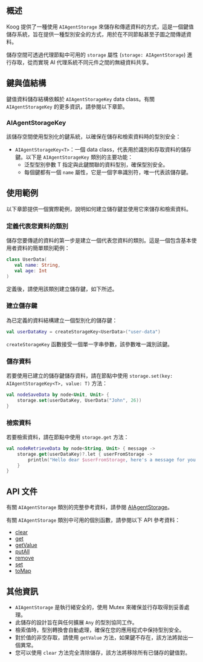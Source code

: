 ## 概述

Koog 提供了一種使用 `AIAgentStorage` 來儲存和傳遞資料的方式，這是一個鍵值儲存系統，旨在提供一種型別安全的方式，用於在不同節點甚至子圖之間傳遞資料。

儲存空間可透過代理節點中可用的 `storage` 屬性 (`storage: AIAgentStorage`) 進行存取，從而實現 AI 代理系統不同元件之間的無縫資料共享。

## 鍵與值結構

鍵值資料儲存結構依賴於 `AIAgentStorageKey` data class。有關 `AIAgentStorageKey` 的更多資訊，請參閱以下章節。

### AIAgentStorageKey

該儲存空間使用型別化的鍵系統，以確保在儲存和檢索資料時的型別安全：

- `AIAgentStorageKey<T>`：一個 data class，代表用於識別和存取資料的儲存鍵。以下是 `AIAgentStorageKey` 類別的主要功能：
    - 泛型型別參數 T 指定與此鍵關聯的資料型別，確保型別安全。
    - 每個鍵都有一個 `name` 屬性，它是一個字串識別符，唯一代表該儲存鍵。

## 使用範例

以下章節提供一個實際範例，說明如何建立儲存鍵並使用它來儲存和檢索資料。

### 定義代表您資料的類別

儲存您要傳遞的資料的第一步是建立一個代表您資料的類別。這是一個包含基本使用者資料的簡單類別範例：

```kotlin
class UserData(
   val name: String,
   val age: Int
)
```
<!--- KNIT example-data-transfer-between-nodes-01.kt -->

定義後，請使用該類別建立儲存鍵，如下所述。

### 建立儲存鍵

為已定義的資料結構建立一個型別化的儲存鍵：

<!--- INCLUDE
import ai.koog.agents.core.agent.entity.createStorageKey

class UserData(
    val name: String,
    val age: Int
)

fun main() {
-->
<!--- SUFFIX
}
-->
```kotlin
val userDataKey = createStorageKey<UserData>("user-data")
```
<!--- KNIT example-data-transfer-between-nodes-02.kt -->

`createStorageKey` 函數接受一個單一字串參數，該參數唯一識別該鍵。

### 儲存資料

若要使用已建立的儲存鍵儲存資料，請在節點中使用 `storage.set(key: AIAgentStorageKey<T>, value: T)` 方法：

<!--- INCLUDE
import ai.koog.agents.core.dsl.builder.strategy
import ai.koog.agents.core.agent.entity.createStorageKey

class UserData(
   val name: String,
   val age: Int
)

fun main() {
    val userDataKey = createStorageKey<UserData>("user-data")

    val str = strategy<Unit, Unit>("my-strategy") {
-->
<!--- SUFFIX
    }
}
-->
```kotlin
val nodeSaveData by node<Unit, Unit> {
    storage.set(userDataKey, UserData("John", 26))
}
```
<!--- KNIT example-data-transfer-between-nodes-03.kt -->

### 檢索資料

若要檢索資料，請在節點中使用 `storage.get` 方法：

<!--- INCLUDE
import ai.koog.agents.core.agent.entity.createStorageKey
import ai.koog.agents.core.dsl.builder.strategy

class UserData(
    val name: String,
    val age: Int
)

fun main() {
    val userDataKey = createStorageKey<UserData>("user-data")

    val str = strategy<String, Unit>("my-strategy") {
-->
<!--- SUFFIX
    }
}
-->
```kotlin
val nodeRetrieveData by node<String, Unit> { message ->
    storage.get(userDataKey)?.let { userFromStorage ->
        println("Hello dear $userFromStorage, here's a message for you: $message")
    }
}
```
<!--- KNIT example-data-transfer-between-nodes-04.kt -->

## API 文件

有關 `AIAgentStorage` 類別的完整參考資料，請參閱 [AIAgentStorage](https://api.koog.ai/agents/agents-core/ai.koog.agents.core.agent.entity/-a-i-agent-storage/index.html)。

有關 `AIAgentStorage` 類別中可用的個別函數，請參閱以下 API 參考資料：

- [clear](https://api.koog.ai/agents/agents-core/ai.koog.agents.core.agent.entity/-a-i-agent-storage/clear.html)
- [get](https://api.koog.ai/agents/agents-core/ai.koog.agents.core.agent.entity/-a-i-agent-storage/get.html)
- [getValue](https://api.koog.ai/agents/agents-core/ai.koog.agents.core.agent.entity/-a-i-agent-storage/get-value.html)
- [putAll](https://api.koog.ai/agents/agents-core/ai.koog.agents.core.agent.entity/-a-i-agent-storage/put-all.html)
- [remove](https://api.koog.ai/agents/agents-core/ai.koog.agents.core.agent.entity/-a-i-agent-storage/remove.html)
- [set](https://api.koog.ai/agents/agents-core/ai.koog.agents.core.agent.entity/-a-i-agent-storage/set.html)
- [toMap](https://api.koog.ai/agents/agents-core/ai.koog.agents.core.agent.entity/-a-i-agent-storage/to-map.html)

## 其他資訊

- `AIAgentStorage` 是執行緒安全的，使用 Mutex 來確保並行存取得到妥善處理。
- 此儲存的設計旨在與任何擴展 `Any` 的型別協同工作。
- 檢索值時，型別轉換會自動處理，確保在您的應用程式中保持型別安全。
- 對於值的非空存取，請使用 `getValue` 方法，如果鍵不存在，該方法將拋出一個異常。
- 您可以使用 `clear` 方法完全清除儲存，該方法將移除所有已儲存的鍵值對。
